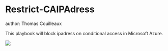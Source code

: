 # Restrict-CAIPAdress
author: Thomas Couilleaux

This playbook will block ipadress on conditional access in Microsoft Azure.

<a href="https://portal.azure.com/#create/Microsoft.Template/uri/https%3A%2F%2Fraw.githubusercontent.com%2Fgaelor%2FSentinelAsCode%2Fmaster%2FPlaybooks%2FRestrict-CAIPAdress%2FRestrict-CAIPAdress.json" target="_blank">
    <img src="https://aka.ms/deploytoazurebutton""/>
</a>